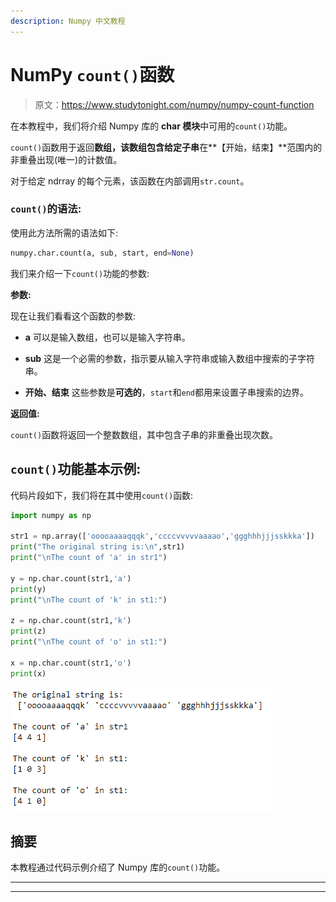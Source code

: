 ```yaml
---
description: Numpy 中文教程
---
```


# NumPy `count()`函数

> 原文：<https://www.studytonight.com/numpy/numpy-count-function>

在本教程中，我们将介绍 Numpy 库的 **char 模块**中可用的`count()`功能。

`count()`函数用于返回**数组，该数组包含给定子串**在**【开始，结束】**范围内的非重叠出现(唯一)的计数值。

对于给定 ndrray 的每个元素，该函数在内部调用`str.count`。

### `count()`的语法:

使用此方法所需的语法如下:

```py
numpy.char.count(a, sub, start, end=None)
```

我们来介绍一下`count()`功能的参数:

**参数:**

现在让我们看看这个函数的参数:

*   **a**
    可以是输入数组，也可以是输入字符串。

*   **sub**
    这是一个必需的参数，指示要从输入字符串或输入数组中搜索的子字符串。

*   **开始、结束**
    这些参数是**可选的**，`start`和`end`都用来设置子串搜索的边界。

**返回值:**

`count()`函数将返回一个整数数组，其中包含子串的非重叠出现次数。

## `count()`功能基本示例:

代码片段如下，我们将在其中使用`count()`函数:

```py
import numpy as np

str1 = np.array(['ooooaaaaqqqk','ccccvvvvvaaaao','ggghhhjjjsskkka'])
print("The original string is:\n",str1)
print("\nThe count of 'a' in str1")

y = np.char.count(str1,'a')
print(y)
print("\nThe count of 'k' in st1:")

z = np.char.count(str1,'k')
print(z)
print("\nThe count of 'o' in st1:")

x = np.char.count(str1,'o')
print(x)
```

**![using count() function of Numpy](img/6118964860ef904e6fd4a81fbc499174.png)**

## 摘要

本教程通过代码示例介绍了 Numpy 库的`count()`功能。

* * *

* * *